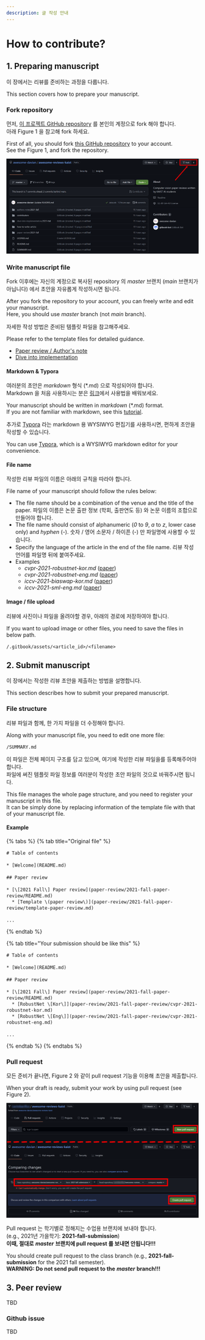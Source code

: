 ```yaml
---
description: 글 작성 안내
---
```


# How to contribute?

## 1. Preparing manuscript

이 장에서는 리뷰를 준비하는 과정을 다룹니다.

This section covers how to prepare your manuscript.

### Fork repository

먼저, [이 프로젝트 GitHub repository](https://github.com/awesome-davian/awesome-reviews-kaist) 를 본인의 계정으로 fork 해야 합니다.  
아래 Figure 1 을 참고해 fork 하세요.

First of all, you should fork [this GitHub repository](https://github.com/awesome-davian/awesome-reviews-kaist) to your account.  
See the Figure 1, and fork the repository.

![Figure 1: Fork repository \(top right, red box\)](.gitbook/assets/fork.png)

### Write manuscript file

Fork 이후에는 자신의 계정으로 복사된 repository 의 _master_ 브랜치 \(_main_ 브랜치가 아닙니다\) 에서 초안을 자유롭게 작성하시면 됩니다.

After you fork the repository to your account, you can freely write and edit your manuscript.  
Here, you should use _master_ branch \(not _main_ branch\).

자세한 작성 방법은 준비된 템플릿 파일을 참고해주세요.

Please refer to the template files for detailed guidance.

* [Paper review / Author's note](paper-review/2021-fall-paper-review/template-paper-review.md)
* [Dive into implementation](dive-into-implementation/2021-fall-implementation/template-implementation.md)

#### Markdown & Typora

여러분의 초안은 _markdown_ 형식 \(\*.md\) 으로 작성되어야 합니다.  
Markdown 을 처음 사용하시는 분은 [링크](https://www.markdowntutorial.com/kr/)에서 사용법을 배워보세요.

Your manuscript should be written in _markdown_ \(\*.md\) format.  
If you are not familiar with markdown, see this [tutorial](https://www.markdowntutorial.com/).

추가로 [Typora](https://typora.io/) 라는 markdown 용 WYSIWYG 편집기를 사용하시면, 편하게 초안을 작성할 수 있습니다.

You can use [Typora](https://typora.io/), which is a WYSIWYG markdown editor for your convenience.

#### File name

작성한 리뷰 파일의 이름은 아래의 규칙을 따라야 합니다.

File name of your manuscript should follow the rules below:

* The file name should be a combination of the venue and the title of the paper. 파일의 이름은 논문 출판 정보 \(학회, 출판연도 등\) 와 논문 이름의 조합으로 만들어야 합니다.
* The file name should consist of alphanumeric \(_0_ to _9_, _a_ to _z_, lower case only\) and _hyphen_ \(-\). 숫자 / 영어 소문자 / 하이픈 \(-\) 만 파일명에 사용할 수 있습니다.
* Specify the language of the article in the end of the file name. 리뷰 작성 언어를 파일명 뒤에 붙여주세요.
* Examples
  * _cvpr-2021-robustnet-kor.md_        \([paper](https://openaccess.thecvf.com/content/CVPR2021/html/Choi_RobustNet_Improving_Domain_Generalization_in_Urban-Scene_Segmentation_via_Instance_Selective_CVPR_2021_paper.html)\)
  * _cvpr-2021-robustnet-eng.md_        \([paper](https://openaccess.thecvf.com/content/CVPR2021/html/Choi_RobustNet_Improving_Domain_Generalization_in_Urban-Scene_Segmentation_via_Instance_Selective_CVPR_2021_paper.html)\)
  * _iccv-2021-biaswap-kor.md_        \([paper](https://openaccess.thecvf.com/content/ICCV2021/html/Kim_BiaSwap_Removing_Dataset_Bias_With_Bias-Tailored_Swapping_Augmentation_ICCV_2021_paper.html)\)
  * _iccv-2021-sml-eng.md_        \([paper](https://openaccess.thecvf.com/content/ICCV2021/html/Jung_Standardized_Max_Logits_A_Simple_yet_Effective_Approach_for_Identifying_ICCV_2021_paper.html)\)

#### Image / file upload

리뷰에 사진이나 파일을 올려야할 경우, 아래의 경로에 저장하여야 합니다.

If you want to upload image or other files, you need to save the files in below path.

```text
/.gitbook/assets/<article_id>/<filename>
```

## 2. Submit manuscript

이 장에서는 작성한 리뷰 초안을 제출하는 방법을 설명합니다.

This section describes how to submit your prepared manuscript.

### File structure

리뷰 파일과 함께, 한 가지 파일을 더 수정해야 합니다.

Along with your manuscript file, you need to edit one more file:

```text
/SUMMARY.md
```

이 파일은 전체 페이지 구조를 담고 있으며, 여기에 작성한 리뷰 파일을를 등록해주어야 합니다.  
파일에 써진 템플릿 파일 정보를 여러분이 작성한 초안 파일의 것으로 바꿔주시면 됩니다.

This file manages the whole page structure, and you need to register your manuscript in this file.  
It can be simply done by replacing information of the template file with that of your manuscript file.

#### Example

{% tabs %}
{% tab title="Original file" %}
```text
# Table of contents

* [Welcome](README.md)

## Paper review

* [\[2021 Fall\] Paper review](paper-review/2021-fall-paper-review/README.md)
  * [Template \(paper review\)](paper-review/2021-fall-paper-review/template-paper-review.md)

...
```
{% endtab %}

{% tab title="Your submission should be like this" %}
```
# Table of contents

* [Welcome](README.md)

## Paper review

* [\[2021 Fall\] Paper review](paper-review/2021-fall-paper-review/README.md)
  * [RobustNet \[Kor\]](paper-review/2021-fall-paper-review/cvpr-2021-robustnet-kor.md)
  * [RobustNet \[Eng\]](paper-review/2021-fall-paper-review/cvpr-2021-robustnet-eng.md)

...
```
{% endtab %}
{% endtabs %}

### Pull request

모든 준비가 끝나면, Figure 2 와 같이 pull request 기능을 이용해 초안을 제출합니다.

When your draft is ready, submit your work by using pull request \(see Figure 2\).

![Figure 2: Pull request \(new pull request &#x2192; select branch &#x2192; create pull request\)](.gitbook/assets/pull-request.png)

Pull request 는 학기별로 정해지는 수업용 브랜치에 보내야 합니다.  
\(e.g., 2021년 가을학기: **2021-fall-submission**\)  
**이때, 절대로** _**master**_ **브랜치에 pull request 를 보내면 안됩니다!!!**

You should create pull request to the class branch \(e.g., **2021-fall-submission** for the 2021 fall semester\).  
**WARNING: Do not send pull request to the** _**master**_ **branch!!!**

## 3. Peer review

TBD

### Github issue

TBD



